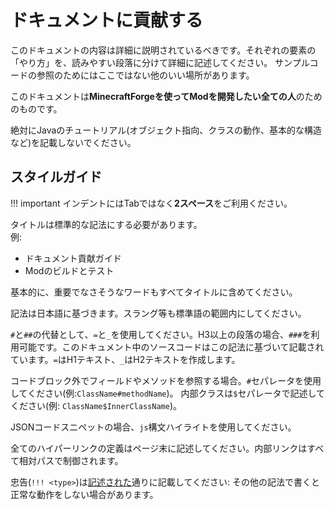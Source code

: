 ドキュメントに貢献する
==================================

このドキュメントの内容は詳細に説明されているべきです。それぞれの要素の「やり方」を、読みやすい段落に分けて詳細に記述してください。
サンプルコードの参照のためにはここではない他のいい場所があります。

このドキュメントは**MinecraftForgeを使ってModを開発したい全ての人**のためのものです。

絶対にJavaのチュートリアル(オブジェクト指向、クラスの動作、基本的な構造など)を記載しないでください。

スタイルガイド
-----------

!!! important
    インデントにはTabではなく**2スペース**をご利用ください。

タイトルは標準的な記法にする必要があります。<br>例:
* ドキュメント貢献ガイド
* Modのビルドとテスト

基本的に、重要でなさそうなワードもすべてタイトルに含めてください。

記法は日本語に基づきます。スラング等も標準語の範囲内にしてください。

<!--　訳註:元の記述は「アメリカ英語」となっていましたが、翻訳にあたり「日本語」としました。 -->

`#`と`##`の代替として、`=`と`_`を使用してください。H3以上の段落の場合、`###`を利用可能です。このドキュメント中のソースコードはこの記法に基づいて記載されています。`=`はH1テキスト、`_`はH2テキストを作成します。

コードブロック外でフィールドやメソッドを参照する場合。`#`セパレータを使用してください(例:`ClassName#methodName`)。 内部クラスは`$`セパレータで記述してください(例: `ClassName$InnerClassName`)。

 JSONコードスニペットの場合、`js`構文ハイライトを使用してください。

全てのハイパーリンクの定義はページ末に記述してください。内部リンクはすべて相対パスで制御されます。

忠告(`!!! <type>`)は[記述された][admonition]通りに記載してください: その他の記法で書くと正常な動作をしない場合があります。

[admonition]: https://python-markdown.github.io/extensions/admonition/
